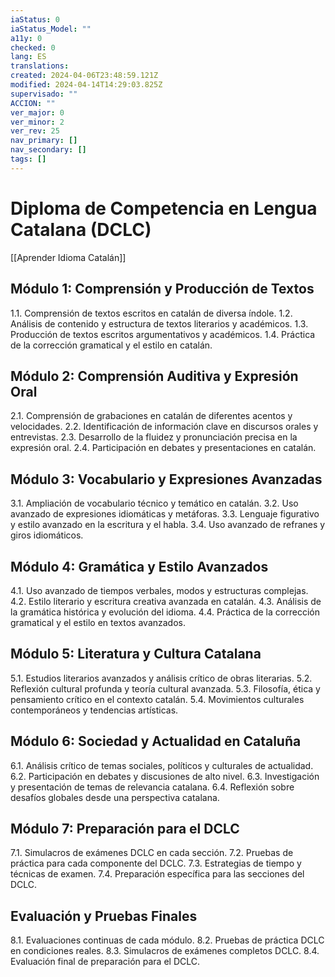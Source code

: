 ```yaml
---
iaStatus: 0
iaStatus_Model: ""
a11y: 0
checked: 0
lang: ES
translations: 
created: 2024-04-06T23:48:59.121Z
modified: 2024-04-14T14:29:03.825Z
supervisado: ""
ACCION: ""
ver_major: 0
ver_minor: 2
ver_rev: 25
nav_primary: []
nav_secondary: []
tags: []
---
```

# Diploma de Competencia en Lengua Catalana (DCLC)

[[Aprender Idioma Catalán]]

## Módulo 1: Comprensión y Producción de Textos

1.1. Comprensión de textos escritos en catalán de diversa índole.
1.2. Análisis de contenido y estructura de textos literarios y académicos.
1.3. Producción de textos escritos argumentativos y académicos.
1.4. Práctica de la corrección gramatical y el estilo en catalán.

## Módulo 2: Comprensión Auditiva y Expresión Oral

2.1. Comprensión de grabaciones en catalán de diferentes acentos y velocidades.
2.2. Identificación de información clave en discursos orales y entrevistas.
2.3. Desarrollo de la fluidez y pronunciación precisa en la expresión oral.
2.4. Participación en debates y presentaciones en catalán.

## Módulo 3: Vocabulario y Expresiones Avanzadas

3.1. Ampliación de vocabulario técnico y temático en catalán.
3.2. Uso avanzado de expresiones idiomáticas y metáforas.
3.3. Lenguaje figurativo y estilo avanzado en la escritura y el habla.
3.4. Uso avanzado de refranes y giros idiomáticos.

## Módulo 4: Gramática y Estilo Avanzados

4.1. Uso avanzado de tiempos verbales, modos y estructuras complejas.
4.2. Estilo literario y escritura creativa avanzada en catalán.
4.3. Análisis de la gramática histórica y evolución del idioma.
4.4. Práctica de la corrección gramatical y el estilo en textos avanzados.

## Módulo 5: Literatura y Cultura Catalana

5.1. Estudios literarios avanzados y análisis crítico de obras literarias.
5.2. Reflexión cultural profunda y teoría cultural avanzada.
5.3. Filosofía, ética y pensamiento crítico en el contexto catalán.
5.4. Movimientos culturales contemporáneos y tendencias artísticas.

## Módulo 6: Sociedad y Actualidad en Cataluña

6.1. Análisis crítico de temas sociales, políticos y culturales de actualidad.
6.2. Participación en debates y discusiones de alto nivel.
6.3. Investigación y presentación de temas de relevancia catalana.
6.4. Reflexión sobre desafíos globales desde una perspectiva catalana.

## Módulo 7: Preparación para el DCLC

7.1. Simulacros de exámenes DCLC en cada sección.
7.2. Pruebas de práctica para cada componente del DCLC.
7.3. Estrategias de tiempo y técnicas de examen.
7.4. Preparación específica para las secciones del DCLC.

## Evaluación y Pruebas Finales

8.1. Evaluaciones continuas de cada módulo.
8.2. Pruebas de práctica DCLC en condiciones reales.
8.3. Simulacros de exámenes completos DCLC.
8.4. Evaluación final de preparación para el DCLC.


